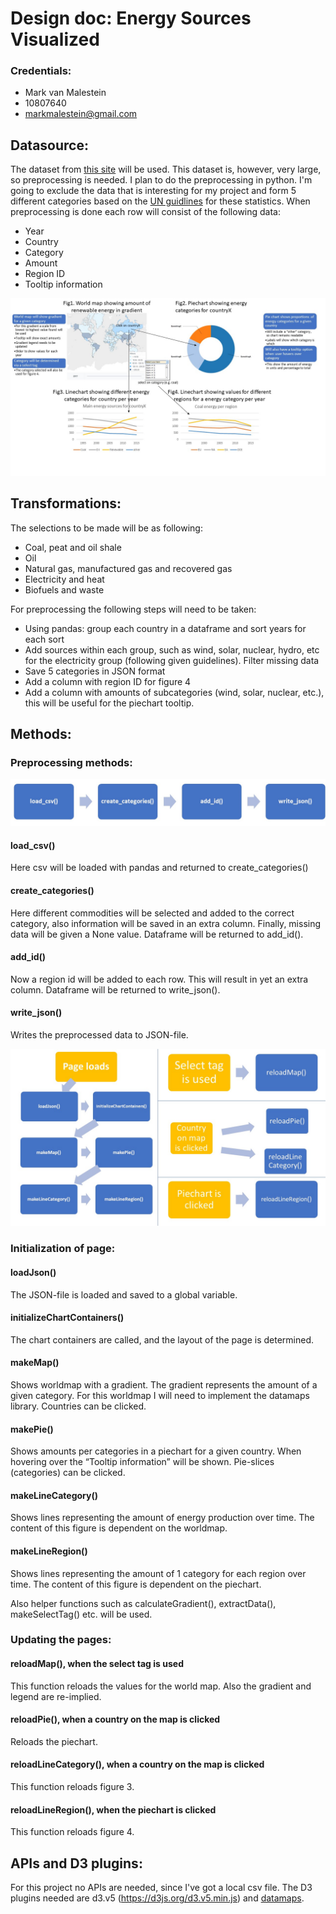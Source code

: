 # Design doc: Energy Sources Visualized
### Credentials:
* Mark van Malestein
* 10807640
* markmalestein@gmail.com

## Datasource:
The dataset from [this site](https://www.kaggle.com/unitednations/international-energy-statistics) will be used. This dataset is, however, very large, so preprocessing is needed. I plan to do the preprocessing in python. I'm going to exclude the data that is interesting for my project and form 5 different categories based on the [UN guidlines](data/Energy-Questionnaire-Guidelines.pdf) for these statistics. When preprocessing is done each row will consist of the following data:
* Year
* Country
* Category
* Amount
* Region ID
* Tooltip information

![alt_text](data/sketchnew.jpg)

## Transformations:
The selections to be made will be as following:
* Coal, peat and oil shale
* Oil
* Natural gas, manufactured gas and recovered gas
* Electricity and heat
* Biofuels and waste

For preprocessing the following steps will need to be taken:
* Using pandas: group each country in a dataframe and sort years for each sort
* Add sources within each group, such as wind, solar, nuclear, hydro, etc for the electricity group (following given guidelines). Filter missing data
* Save 5 categories in JSON format
* Add a column with region ID for figure 4
* Add a column with amounts of subcategories (wind, solar, nuclear, etc.), this will be useful for the piechart tooltip.

## Methods:
### Preprocessing methods:
![alt_text](data/preprocessing1.png)
#### load_csv()
Here csv will be loaded with pandas and returned to create_categories()
#### create_categories()
Here different commodities will be selected and added to the correct category, also information will be saved in an extra column. Finally, missing data will be given a None value. Dataframe will be returned to add_id().
#### add_id()
Now a region id will be added to each row. This will result in yet an extra column. Dataframe will be returned to write_json().
#### write_json()
Writes the preprocessed data to JSON-file.

![alt_text](data/diagram1.jpg)

### Initialization of page:
#### loadJson()
The JSON-file is loaded and saved to a global variable.

#### initializeChartContainers()
The chart containers are called, and the layout of the page is determined.

#### makeMap()
Shows worldmap with a gradient. The gradient represents the amount of a given category. For this worldmap I will need to implement the datamaps library. Countries can be clicked.

#### makePie()
Shows amounts per categories in a piechart for a given country. When hovering over the “Tooltip information” will be shown. Pie-slices (categories) can be clicked.

#### makeLineCategory()
Shows lines representing the amount of energy production over time. The content of this figure is dependent on the worldmap.

#### makeLineRegion()
Shows lines representing the amount of 1 category for each region over time. The content of this figure is dependent on the piechart.

Also helper functions such as calculateGradient(), extractData(), makeSelectTag() etc. will be used.
### Updating the pages:
#### reloadMap(), when the select tag is used
This function reloads the values for the world map. Also the gradient and legend are re-implied.

#### reloadPie(), when a country on the map is clicked
Reloads the piechart.

#### reloadLineCategory(), when a country on the map is clicked
This function reloads figure 3.

#### reloadLineRegion(), when the piechart is clicked
This function reloads figure 4.

## APIs and D3 plugins:
For this project no APIs are needed, since I've got a local csv file. The D3 plugins needed are d3.v5 (https://d3js.org/d3.v5.min.js) and [datamaps](https://github.com/markmarkoh/datamaps/releases/tag/v0.5.0).
